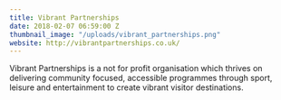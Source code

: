 ```yaml
---
title: Vibrant Partnerships
date: 2018-02-07 06:59:00 Z
thumbnail_image: "/uploads/vibrant_partnerships.png"
website: http://vibrantpartnerships.co.uk/
---
```


Vibrant Partnerships is a not for profit organisation which thrives on delivering community focused, accessible programmes through sport, leisure and entertainment to create vibrant visitor destinations.